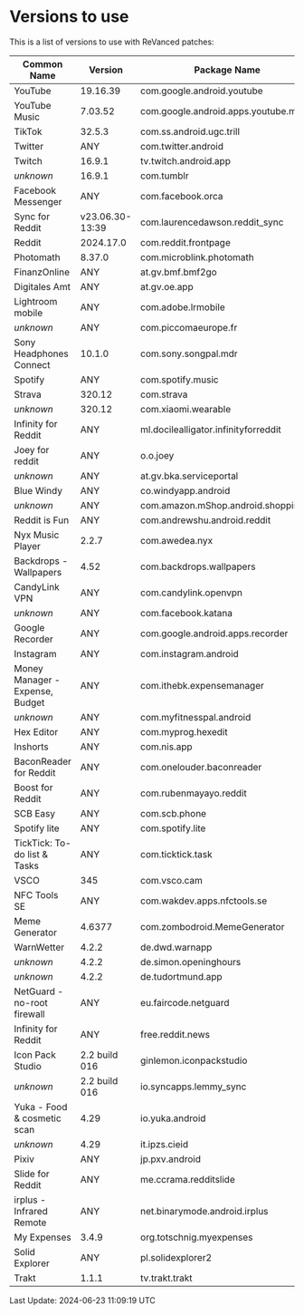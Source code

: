# Versions to use

This is a list of versions to use with ReVanced patches:

| Common Name | Version | Package Name |
|---|---|---|
| YouTube | 19.16.39 | com.google.android.youtube |
| YouTube Music | 7.03.52 | com.google.android.apps.youtube.music |
| TikTok | 32.5.3 | com.ss.android.ugc.trill |
| Twitter | ANY | com.twitter.android |
| Twitch | 16.9.1 | tv.twitch.android.app |
| _unknown_ | 16.9.1 | com.tumblr |
| Facebook Messenger | ANY | com.facebook.orca |
| Sync for Reddit | v23.06.30-13:39 | com.laurencedawson.reddit_sync |
| Reddit | 2024.17.0 | com.reddit.frontpage |
| Photomath | 8.37.0 | com.microblink.photomath |
| FinanzOnline | ANY | at.gv.bmf.bmf2go |
| Digitales Amt | ANY | at.gv.oe.app |
| Lightroom mobile | ANY | com.adobe.lrmobile |
| _unknown_ | ANY | com.piccomaeurope.fr |
| Sony Headphones Connect | 10.1.0 | com.sony.songpal.mdr |
| Spotify | ANY | com.spotify.music |
| Strava | 320.12 | com.strava |
| _unknown_ | 320.12 | com.xiaomi.wearable |
| Infinity for Reddit | ANY | ml.docilealligator.infinityforreddit |
| Joey for reddit | ANY | o.o.joey |
| _unknown_ | ANY | at.gv.bka.serviceportal |
| Blue Windy | ANY | co.windyapp.android |
| _unknown_ | ANY | com.amazon.mShop.android.shopping |
| Reddit is Fun | ANY | com.andrewshu.android.reddit |
| Nyx Music Player | 2.2.7 | com.awedea.nyx |
| Backdrops - Wallpapers | 4.52 | com.backdrops.wallpapers |
| CandyLink VPN | ANY | com.candylink.openvpn |
| _unknown_ | ANY | com.facebook.katana |
| Google Recorder | ANY | com.google.android.apps.recorder |
| Instagram | ANY | com.instagram.android |
| Money Manager - Expense, Budget | ANY | com.ithebk.expensemanager |
| _unknown_ | ANY | com.myfitnesspal.android |
| Hex Editor | ANY | com.myprog.hexedit |
| Inshorts | ANY | com.nis.app |
| BaconReader for Reddit | ANY | com.onelouder.baconreader |
| Boost for Reddit | ANY | com.rubenmayayo.reddit |
| SCB Easy | ANY | com.scb.phone |
| Spotify lite | ANY | com.spotify.lite |
| TickTick: To-do list & Tasks | ANY | com.ticktick.task |
| VSCO | 345 | com.vsco.cam |
| NFC Tools SE | ANY | com.wakdev.apps.nfctools.se |
| Meme Generator | 4.6377 | com.zombodroid.MemeGenerator |
| WarnWetter | 4.2.2 | de.dwd.warnapp |
| _unknown_ | 4.2.2 | de.simon.openinghours |
| _unknown_ | 4.2.2 | de.tudortmund.app |
| NetGuard - no-root firewall | ANY | eu.faircode.netguard |
| Infinity for Reddit | ANY | free.reddit.news |
| Icon Pack Studio | 2.2 build 016 | ginlemon.iconpackstudio |
| _unknown_ | 2.2 build 016 | io.syncapps.lemmy_sync |
| Yuka - Food & cosmetic scan | 4.29 | io.yuka.android |
| _unknown_ | 4.29 | it.ipzs.cieid |
| Pixiv | ANY | jp.pxv.android |
| Slide for Reddit | ANY | me.ccrama.redditslide |
| irplus - Infrared Remote | ANY | net.binarymode.android.irplus |
| My Expenses | 3.4.9 | org.totschnig.myexpenses |
| Solid Explorer | ANY | pl.solidexplorer2 |
| Trakt | 1.1.1 | tv.trakt.trakt |

Last Update: 2024-06-23 11:09:19 UTC

[^1]: Version override is used